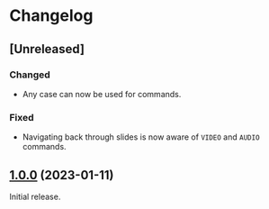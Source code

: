 # Changelog

## [Unreleased]

### Changed

- Any case can now be used for commands.

### Fixed

- Navigating back through slides is now aware of `VIDEO` and `AUDIO` commands.

## [1.0.0] (2023-01-11)

Initial release.

[1.0.0]: https://github.com/slieschke/SceneSwitcher/compare/8289a2d4...1.0.0
